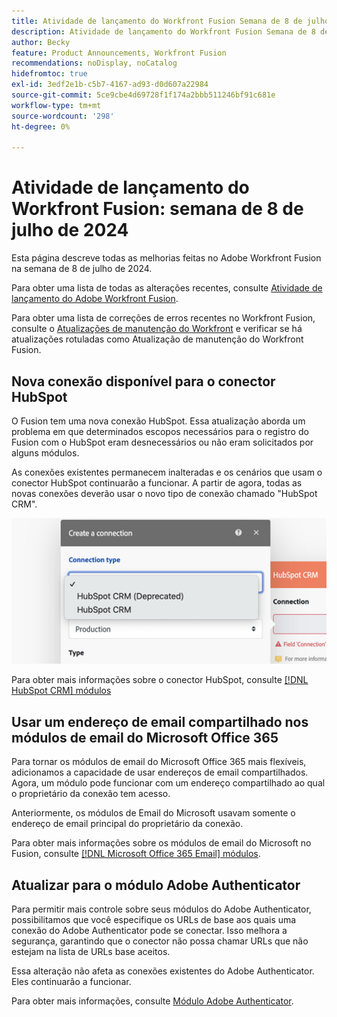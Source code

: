 ```yaml
---
title: Atividade de lançamento do Workfront Fusion Semana de 8 de julho de 2024
description: Atividade de lançamento do Workfront Fusion Semana de 8 de julho de 2024
author: Becky
feature: Product Announcements, Workfront Fusion
recommendations: noDisplay, noCatalog
hidefromtoc: true
exl-id: 3edf2e1b-c5b7-4167-ad93-d0d607a22984
source-git-commit: 5ce9cbe4d69728f1f174a2bbb511246bf91c681e
workflow-type: tm+mt
source-wordcount: '298'
ht-degree: 0%

---
```


# Atividade de lançamento do Workfront Fusion: semana de 8 de julho de 2024

Esta página descreve todas as melhorias feitas no Adobe Workfront Fusion na semana de 8 de julho de 2024.

Para obter uma lista de todas as alterações recentes, consulte [Atividade de lançamento do Adobe Workfront Fusion](../../../product-announcements/product-releases/fusion-release-activity/fusion-release-activity.md).

Para obter uma lista de correções de erros recentes no Workfront Fusion, consulte o [Atualizações de manutenção do Workfront](https://experienceleague.adobe.com/docs/workfront-known-issues/releases/current-updates.html) e verificar se há atualizações rotuladas como Atualização de manutenção do Workfront Fusion.

## Nova conexão disponível para o conector HubSpot

O Fusion tem uma nova conexão HubSpot. Essa atualização aborda um problema em que determinados escopos necessários para o registro do Fusion com o HubSpot eram desnecessários ou não eram solicitados por alguns módulos.

As conexões existentes permanecem inalteradas e os cenários que usam o conector HubSpot continuarão a funcionar. A partir de agora, todas as novas conexões deverão usar o novo tipo de conexão chamado &quot;HubSpot CRM&quot;.

![Nova conexão HubSpot](/help/quicksilver/product-announcements/product-releases/fusion-release-activity/assets/new-hubspot-connection.png)

Para obter mais informações sobre o conector HubSpot, consulte [[!DNL HubSpot CRM] módulos](/help/quicksilver/workfront-fusion/apps-and-their-modules/hubspot-crm-modules.md)

## Usar um endereço de email compartilhado nos módulos de email do Microsoft Office 365

Para tornar os módulos de email do Microsoft Office 365 mais flexíveis, adicionamos a capacidade de usar endereços de email compartilhados. Agora, um módulo pode funcionar com um endereço compartilhado ao qual o proprietário da conexão tem acesso.

Anteriormente, os módulos de Email do Microsoft usavam somente o endereço de email principal do proprietário da conexão.

Para obter mais informações sobre os módulos de email do Microsoft no Fusion, consulte [[!DNL Microsoft Office 365 Email] módulos](/help/quicksilver/workfront-fusion/apps-and-their-modules/microsoft-365-email-modules.md).

## Atualizar para o módulo Adobe Authenticator

Para permitir mais controle sobre seus módulos do Adobe Authenticator, possibilitamos que você especifique os URLs de base aos quais uma conexão do Adobe Authenticator pode se conectar. Isso melhora a segurança, garantindo que o conector não possa chamar URLs que não estejam na lista de URLs base aceitos.

Essa alteração não afeta as conexões existentes do Adobe Authenticator. Eles continuarão a funcionar.

Para obter mais informações, consulte [Módulo Adobe Authenticator](/help/quicksilver/workfront-fusion/apps-and-their-modules/adobe-authenticator-modules.md).

